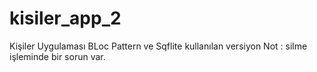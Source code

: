 # kisiler_app_2

Kişiler Uygulaması
BLoc Pattern ve Sqflite kullanılan versiyon
Not : silme işleminde bir sorun var.
